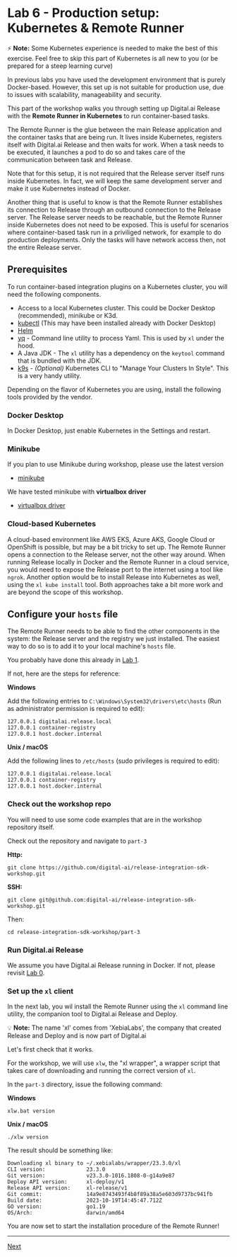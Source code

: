 # Lab 6 - Production setup: Kubernetes & Remote Runner 

⚡️ **Note:** Some Kubernetes experience is needed to make the best of this exercise. Feel free to skip this part of Kubernetes is all new to you (or be prepared for a steep learning curve)

In previous labs you have used the development environment that is purely Docker-based. However, this set up is not suitable for production use, due to issues with  scalability, manageability and security.

This part of the workshop walks you through setting up Digital.ai Release with the **Remote Runner in Kubernetes** to run container-based tasks.

The Remote Runner is the glue between the main Release application and the container tasks that are being run. It lives inside Kubernetes, registers itself with Digital.ai Release and then waits for work. When a task needs to be executed, it launches a pod to do so and takes care of the communication between task and Release.

Note that for this setup, it is not required that the Release server itself runs inside Kubernetes. In fact, we will keep the same development server and make it use Kubernetes instead of Docker. 

Another thing that is useful to know is that the Remote Runner establishes its connection to Release through an outbound connection to the Release server. The Release server needs to be reachable, but the Remote Runner inside Kubernetes does not need to be exposed. This is useful for scenarios where container-based task run in a priviliged network, for example to do production deployments. Only the tasks will have network access then, not the entire Release server.

## Prerequisites

To run container-based integration plugins on a Kubernetes cluster, you will need the following components.

* Access to a local Kubernetes cluster. This could be Docker Desktop (recommended), minikube or K3d.
* [kubectl](https://kubernetes.io/docs/tasks/tools/) (This may have been installed already with Docker Desktop)
* [Helm](https://helm.sh/docs/intro/install/)
* [yq](https://mikefarah.gitbook.io/yq/v/v3.x/) - Command line utility to process Yaml. This is used by `xl` under the hood.
* A Java JDK - The `xl` utility has a dependency on the `keytool` command that is bundled with the JDK. 
* [k9s](https://k9scli.io/topics/install/) - _(Optional)_ Kubernetes CLI to "Manage Your Clusters In Style". This is a very handy utility.


Depending on the flavor of Kubernetes you are using, install the following tools provided by the vendor.

### Docker Desktop

In Docker Desktop, just enable Kubernetes in the Settings and restart.

### Minikube

If you plan to use Minikube during workshop, please use the latest version
* [minikube](https://minikube.sigs.k8s.io/docs/start/)

We have tested minikube with **virtualbox driver**
* [virtualbox driver](https://minikube.sigs.k8s.io/docs/drivers/virtualbox/)

### Cloud-based Kubernetes

A cloud-based environment like AWS EKS, Azure AKS, Google Cloud or OpenShift is possible, but may be a bit tricky to set up. The Remote Runner opens a connection to the Release server, not the other way around. When running Release locally in Docker and the Remote Runner in a cloud service, you would need to expose the Release port to the internet using a tool like `ngrok`. Another option would be to install Release into Kubernetes as well, using the `xl kube install` tool. Both approaches take a bit more work and are beyond the scope of this workshop.

## Configure your `hosts` file

The Remote Runner needs to be able to find the other components in the system: the Release server and the registry we just installed. The easiest way to do so is to add it to your local machine's `hosts` file. 

You probably have done this already in [Lab 1](../part-1/lab-1-run-hello-world.md#configure-your-hosts-file).

If not, here are the steps for reference:

**Windows**

Add the following entries to `C:\Windows\System32\drivers\etc\hosts` (Run as administrator permission is required to edit):

    127.0.0.1 digitalai.release.local
    127.0.0.1 container-registry
    127.0.0.1 host.docker.internal

**Unix / macOS**

Add the following lines to `/etc/hosts` (sudo privileges is required to edit):

    127.0.0.1 digitalai.release.local
    127.0.0.1 container-registry
    127.0.0.1 host.docker.internal

### Check out the workshop repo

You will need to use some code examples that are in the workshop repository itself.

Check out the repository and navigate to `part-3`

**Http:**

    git clone https://github.com/digital-ai/release-integration-sdk-workshop.git

**SSH:**  

    git clone git@github.com:digital-ai/release-integration-sdk-workshop.git

Then:

    cd release-integration-sdk-workshop/part-3

### Run Digital.ai Release

We assume you have Digital.ai Release running in Docker. If not, please revisit [Lab 0](../part-1/lab-0-checkout-project-and-run-release.md).


### Set up the `xl` client

In the next lab, you wil install the Remote Runner using the `xl` command line utility, the companion tool to Digital.ai Release and Deploy.

💡 **Note:** The name 'xl' comes from 'XebiaLabs', the company that created Release and Deploy and is now part of Digital.ai

Let's first check that it works. 

For the workshop, we will use `xlw`, the "xl wrapper", a wrapper script that takes care of downloading and running the correct version of `xl`.

In the `part-3` directory, issue the following command:

**Windows**

    xlw.bat version 

**Unix / macOS**

    ./xlw version

The result should be something like:

```
Downloading xl binary to ~/.xebialabs/wrapper/23.3.0/xl
CLI version:             23.3.0
Git version:             v23.3.0-1016.1808-0-g14a9e87
Deploy API version:      xl-deploy/v1
Release API version:     xl-release/v1
Git commit:              14a9e8743493f4b8f89a38a5e603d9737bc941fb
Build date:              2023-10-19T14:45:47.712Z
GO version:              go1.19
OS/Arch:                 darwin/amd64
```


You are now set to start the installation procedure of the Remote Runner!

---
[Next](lab-7-install-remote-runner.md)